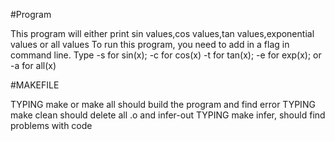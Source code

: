 #Program

This program will either print sin values,cos values,tan values,exponential values or all values
To run this program, you need to add in a flag in command line.
Type -s for sin(x); -c for cos(x) -t for tan(x); -e for exp(x); or -a for all(x)

#MAKEFILE

TYPING make or make all should build the program and find error
TYPING make clean should delete all .o and infer-out
TYPING make infer, should find problems with code
